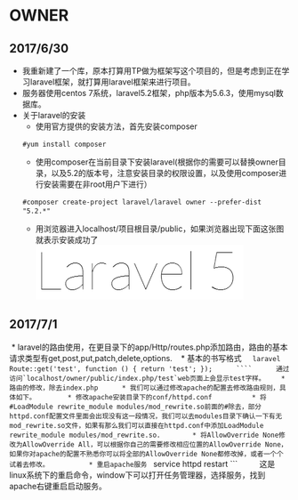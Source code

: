 # OWNER
## 2017/6/30
  * 我重新建了一个库，原本打算用TP做为框架写这个项目的，但是考虑到正在学习laravel框架，就打算用laravel框架来进行项目。
  * 服务器使用centos 7系统，laravel5.2框架，php版本为5.6.3，使用mysql数据库。
  * 关于laravel的安装
    * 使用官方提供的安装方法，首先安装composer
    ```
    #yum install composer
    ```
    * 使用composer在当前目录下安装laravel(根据你的需要可以替换owner目录，以及5.2的版本号，注意安装目录的权限设置，以及使用composer进行安装需要在非root用户下进行）
    ```
    #composer create-project laravel/laravel owner --prefer-dist "5.2.*"
    ```
    * 用浏览器进入localhost/项目根目录/public，如果浏览器出现下面这张图就表示安装成功了
    ![](https://github.com/FYKANG/owner/raw/master/githubIMG/laravelCheck.png)
## 2017/7/1
  * laravel的路由使用，在更目录下的app/Http/routes.php添加路由，路由的基本请求类型有get,post,put,patch,delete,options.
    * 基本的书写格式
      ```laravel
      Route::get('test', function () {
      return 'test';
      });
      ````
      通过访问`localhost/owner/public/index.php/test`web页面上会显示test字样。
    * 路由的修改，除去index.php
      * 我们可以通过修改apache的配置去修改路由规则，具体如下。
        * 修改apache安装目录下的conf/httpd.conf
          * 将#LoadModule rewrite_module modules/mod_rewrite.so前面的#除去，部分httpd.conf配置文件里面会出现没有这一段情况，我们可以去modules目录下确认一下有无mod_rewrite.so文件，如果有那么我们可以直接在httpd.conf中添加LoadModule rewrite_module modules/mod_rewrite.so.
        * 将AllowOverride None修改为AllowOverride All，可以根据你自己的需要修改相应位置的AllowOverride None，如果你对apache的配置不熟悉你可以将全部的AllowOverride None都修改掉，或者一个个试着去修改。
          * 重启apache服务
          ```
          service httpd restart
          ```
          这是linux系统下的重启命令，window下可以打开任务管理器，选择服务，找到apache右键重启启动服务。

